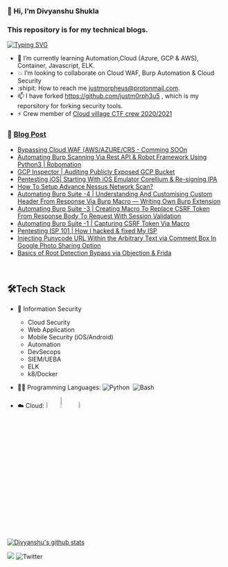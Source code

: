 ### 👋 Hi, I’m Divyanshu Shukla
### This repository is for my technical blogs.

[![Typing SVG](https://readme-typing-svg.herokuapp.com/?lines=CloudSecurity;Infosec;Python;Automation;DevSecops;SIEM)](https://git.io/typing-svg)



- 🌱 I’m currently learning Automation,Cloud (Azure, GCP & AWS), Container, Javascript, ELK.
- :collision: I’m looking to collaborate on Cloud WAF, Burp Automation & Cloud Security
- :shipit: How to reach me justmorpheus@protonmail.com.
- 📫 I have forked https://github.com/justm0rph3u5 , which is my reporsitory for forking security tools.
- :zap: Crew member of [Cloud village CTF crew 2020/2021](https://cloud-village.org/)


 
### 📕 [Blog Post](https://justm0rph3u5.medium.com/)

<!-- BLOG-POST-LIST:START -->
- [Bypassing Cloud WAF (AWS/AZURE/CRS - Comming SOOn](https://justm0rph3u5.medium.com/)
- [Automating Burp Scanning Via Rest API & Robot Framework Using Python3 | Robomation](https://justm0rph3u5.medium.com/burp-automation-automating-burp-scanning-via-rest-api-robot-framework-using-python3-78aebdd35c53)
- [GCP Inspector | Auditing Publicly Exposed GCP Bucket](https://infosecwriteups.com/gcp-inspector-auditing-publicly-exposed-gcp-bucket-ac6cad55618c)
- [Pentesting iOS| Starting With iOS Emulator Corellium & Re-signing IPA](https://infosecwriteups.com/pentesting-ios-starting-with-ios-emulator-corellium-re-signing-ipa-9ce3cbd19721)
- [How To Setup Advance Nessus Network Scan?](https://infosecwriteups.com/how-to-setup-advance-nessus-network-scan-c7fcf89e417b)
- [Automating Burp Suite -4 | Understanding And Customising Custom Header From Response Via Burp Macro — Writing Own Burp Extension](https://infosecwriteups.com/automating-burp-suite-4-understanding-and-customising-custom-header-from-response-via-burp-macro-214332dda012)
- [Automating Burp Suite -3 | Creating Macro To Replace CSRF Token From Response Body To Request With Session Validation](https://infosecwriteups.com/automating-burp-suite-3-creating-macro-to-replace-csrf-token-from-response-body-to-request-param-de37eb54ab5f)
- [Automating Burp Suite -1 | Capturing CSRF Token Via Macro](https://infosecwriteups.com/automating-burpsuite-1-capturing-csrf-token-via-macro-ef2f85565f75)
- [Pentesting ISP 101 | How I hacked & fixed My ISP](https://infosecwriteups.com/pentesting-isp-101-how-i-hacked-fixed-my-isp-643e9201f7e9)
- [Injecting Punycode URL Within the Arbitrary Text via Comment Box In Google Photo Sharing Option](https://infosecwriteups.com/injecting-punycode-url-within-the-arbitrary-text-via-comment-box-in-google-photos-sharing-option-8b424065deb3)
- [Basics of Root Detection Bypass via Objection & Frida](https://github.com/justmorpheus/BasicsOfRootDetection)

<!-- BLOG-POST-LIST:END -->

<br/>

 
 ## 🛠️Tech Stack
 - 🎯 Information Security
     - Cloud Security
     - Web Application
     - Mobile Security (iOS/Android)
     - Automation
     - DevSecops
     - SIEM/UEBA
     - ELK
     - k8/Docker
  

- 👨‍💻 Programming Languages:
    ![Python](https://img.shields.io/badge/-Python-05122A?style=flat&logo=python)&nbsp;
    ![Bash](https://img.shields.io/badge/-Shell_Script-05122A?style=flat&logo=gnu-bash)&nbsp;
    
- ☁️ Cloud:
    <img src="https://miro.medium.com/max/1000/1*iuHMDDfla-ZHWzZy4TtJZA.png" alt="Gcp"
    title="Gcp" width="6%" />
    <img src="https://www.neudesic.com/wp-content/uploads/Microsoft_Azure.png" alt="Azure"
    title="Azure" width="8%" />
    <img src="https://www.loudounchamber.org/wp-content/uploads/2018/02/aws_logo_smile-NEW.png" alt="AWS"
    title="AWS" width="6%" />
    
    
[![Divyanshu's github stats](https://github-readme-stats.vercel.app/api?username=justmorpheus&show_icons=true&title_color=fff&icon_color=79ff97&text_color=9f9f9f&bg_color=151515&count_private=true)](https://github.com/justmorpheus)

<!---
justmorpheus/justmorpheus is a ✨ special ✨ repository because its `README.md` (this file) appears on your GitHub profile.
You can click the Preview link to take a look at your changes.
--->

[<img src="https://img.shields.io/badge/LinkedIn-0077B5?style=for-the-badge&logo=linkedin&logoColor=white" />](https://www.linkedin.com/in/iamdivyanshu/)
![Twitter](https://img.shields.io/twitter/follow/justm0rph3u5?style=social)

